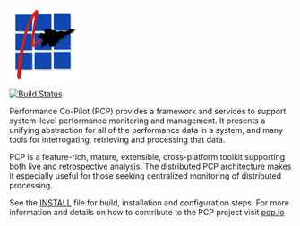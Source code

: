 ![PCP](images/pcpicon.png)

[![Build Status](https://travis-ci.org/performancecopilot/pcp.svg?branch=master)](https://travis-ci.org/performancecopilot/pcp)

Performance Co-Pilot (PCP) provides a framework and services to support
system-level performance monitoring and management. It presents a unifying
abstraction for all of the performance data in a system, and many tools
for interrogating, retrieving and processing that data.

PCP is a feature-rich, mature, extensible, cross-platform toolkit
supporting both live and retrospective analysis. The distributed PCP
architecture makes it especially useful for those seeking centralized
monitoring of distributed processing.

See the [INSTALL](INSTALL.md) file for build, installation and configuration steps.
For more information and details on how to contribute to the PCP project
visit [pcp.io](http://pcp.io/community.html)
